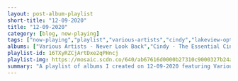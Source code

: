 ```yaml
---
layout: post-album-playlist
short-title: "12-09-2020"
title: "12-09-2020"
category: [blog, now-playing]
tags: ["now-playing","playlist","various-artists","cindy","lakeview-optimist","the-suicide-machines"]
albums: ["Various Artists - Never Look Back","Cindy - The Essential Cindy EP","Lakeview Optimist - Oh My Soul","The Suicide Machines - A Match & Some Gasoline"]
playlist-id: 16TXyRZCjArtDxe2qPHncj
playlist-img: https://mosaic.scdn.co/640/ab67616d0000b27310c9000327b24ae04e4186afab67616d0000b2736588bf0fff4223b5c698e219ab67616d0000b273779d935f5e8efb304bde27adab67616d0000b273abc13757005442807c3f38c3
summary: "A playlist of albums I created on 12-09-2020 featuring Various Artists, Cindy, Lakeview Optimist, and The Suicide Machines"
---
```

